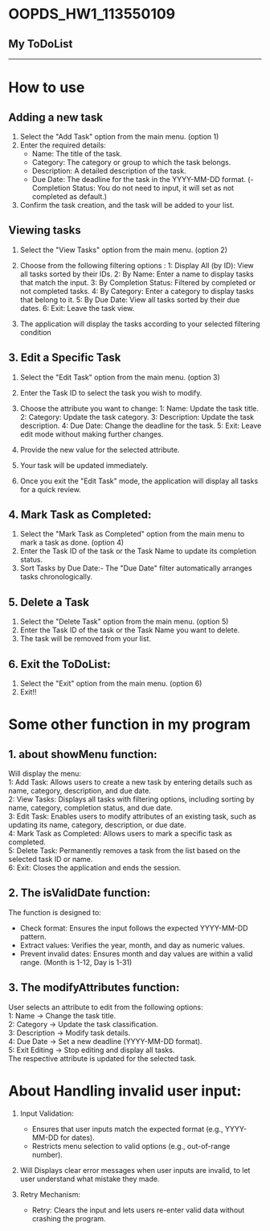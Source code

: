 # OOPDS_HW1_113550109
## My ToDoList
----------------------
# How to use
## Adding a new task
1. Select the "Add Task" option from the main menu. (option 1)
2. Enter the required details:
   - Name: The title of the task.
   - Category: The category or group to which the task belongs.
   - Description: A detailed description of the task.
   - Due Date: The deadline for the task in the YYYY-MM-DD format.
  (- Completion Status: You do not need to input, it will set as not completed as default.)
3. Confirm the task creation, and the task will be added to your list.

## Viewing tasks
1. Select the "View Tasks" option from the main menu. (option 2)
2. Choose from the following filtering options :
   1: Display All (by ID): View all tasks sorted by their IDs.
   2: By Name: Enter a name to display tasks that match the input.
   3: By Completion Status: Filtered by completed or not completed tasks.
   4: By Category: Enter a category to display tasks that belong to it.
   5: By Due Date: View all tasks sorted by their due dates.
   6: Exit: Leave the task view.

3. The application will display the tasks according to your selected filtering condition

## 3. Edit a Specific Task
1. Select the "Edit Task" option from the main menu. (option 3)
2. Enter the Task ID to select the task you wish to modify.
3. Choose the attribute you want to change:
   1: Name: Update the task title.
   2: Category: Update the task category.
   3: Description: Update the task description.
   4: Due Date: Change the deadline for the task.
   5: Exit: Leave edit mode without making further changes.

4. Provide the new value for the selected attribute.
5. Your task will be updated immediately.
6. Once you exit the "Edit Task" mode, the application will display all tasks for a quick review.

## 4. Mark Task as Completed:
1. Select the "Mark Task as Completed" option from the main menu to mark a task as done. (option 4)
2. Enter the Task ID of the task or the Task Name to update its completion status.
3. Sort Tasks by Due Date:- The "Due Date" filter automatically arranges tasks chronologically.

## 5. Delete a Task
1. Select the "Delete Task" option from the main menu. (option 5)
2. Enter the Task ID of the task or the Task Name you want to delete.
3. The task will be removed from your list.

## 6. Exit the ToDoList:
1. Select the "Exit" option from the main menu. (option 6)
2. Exit!!

# Some other function in my program 
## 1. about showMenu function:
Will display the menu:    
     1: Add Task: Allows users to create a new task by entering details such as name, category, description, and due date.     
     2: View Tasks: Displays all tasks with filtering options, including sorting by name, category, completion status, and due date.    
     3: Edit Task: Enables users to modify attributes of an existing task, such as updating its name, category, description, or due date.    
     4: Mark Task as Completed: Allows users to mark a specific task as completed.    
     5: Delete Task: Permanently removes a task from the list based on the selected task ID or name.   
     6: Exit: Closes the application and ends the session.    

## 2. The isValidDate function:
The function is designed to: 
   - Check format: Ensures the input follows the expected YYYY-MM-DD pattern.
   - Extract values: Verifies the year, month, and day as numeric values.
   - Prevent invalid dates: Ensures month and day values are within a valid range. (Month is 1-12, Day is 1-31) 

## 3. The modifyAttributes function: 
User selects an attribute to edit from the following options:   
     1: Name → Change the task title.   
     2: Category → Update the task classification.   
     3: Description → Modify task details.   
     4: Due Date → Set a new deadline (YYYY-MM-DD format).   
     5: Exit Editing → Stop editing and display all tasks.   
The respective attribute is updated for the selected task.

# About Handling invalid user input:
1. Input Validation:
   - Ensures that user inputs match the expected format (e.g., YYYY-MM-DD for dates).
   - Restricts menu selection to valid options (e.g., out-of-range number).

2. Will Displays clear error messages when user inputs are invalid, to let user understand what mistake they made.

3. Retry Mechanism:
   - Retry: Clears the input and lets users re-enter valid data without crashing the program.
























